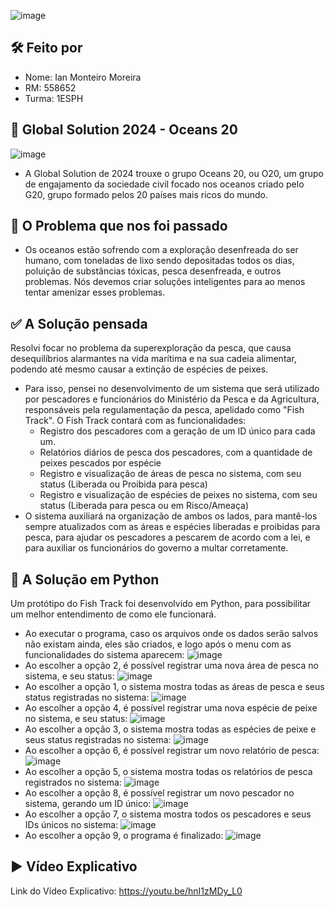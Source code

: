 ![image](https://github.com/ianmonteirom/Global-Solution-1/assets/152393807/46647c82-d38e-4eda-9b06-427c9310aa18)

## 🛠️ Feito por 
- Nome: Ian Monteiro Moreira
- RM: 558652
- Turma: 1ESPH


## 🌊 Global Solution 2024 - Oceans 20
![image](https://github.com/ianmonteirom/Global-Solution-1/assets/152393807/cd0f232b-7ec5-4c27-a365-936b33f83c72)
- A Global Solution de 2024 trouxe o grupo Oceans 20, ou O20, um grupo de engajamento da sociedade civil focado nos oceanos criado pelo G20, grupo formado pelos 20 países mais ricos do mundo.

## 🤔 O Problema que nos foi passado
- Os oceanos estão sofrendo com a exploração desenfreada do ser humano, com toneladas de lixo sendo depositadas todos os dias, poluição de substâncias tóxicas, pesca desenfreada, e outros problemas. Nós devemos criar soluções inteligentes para ao menos tentar amenizar esses problemas.
  
## ✅ A Solução pensada
Resolvi focar no problema da superexploração da pesca, que causa desequilíbrios alarmantes na vida marítima e na sua cadeia alimentar, podendo até mesmo causar a extinção de espécies de peixes.
- Para isso, pensei no desenvolvimento de um sistema que será utilizado por pescadores e funcionários do Ministério da Pesca e da Agricultura, responsáveis pela regulamentação da pesca, apelidado como "Fish Track". O Fish Track contará com as funcionalidades:
  - Registro dos pescadores com a geração de um ID único para cada um.
  - Relatórios diários de pesca dos pescadores, com a quantidade de peixes pescados por espécie
  - Registro e visualização de áreas de pesca no sistema, com seu status (Liberada ou Proibida para pesca)
  - Registro e visualização de espécies de peixes no sistema, com seu status (Liberada para pesca ou em Risco/Ameaça)
- O sistema auxiliará na organização de ambos os lados, para mantê-los sempre atualizados com as áreas e espécies liberadas e proibidas para pesca, para ajudar os pescadores a pescarem de acordo com a lei, e para auxiliar os funcionários do governo a multar corretamente.

## 🐍 A Solução em Python
Um protótipo do Fish Track foi desenvolvido em Python, para possibilitar um melhor entendimento de como ele funcionará.
- Ao executar o programa, caso os arquivos onde os dados serão salvos não existam ainda, eles são criados, e logo após o menu com as funcionalidades do sistema aparecem:
![image](https://github.com/ianmonteirom/Global-Solution-1/assets/152393807/19f9e575-c498-47cc-99a4-1d1f674f3216)
- Ao escolher a opção 2, é possível registrar uma nova área de pesca no sistema, e seu status:
![image](https://github.com/ianmonteirom/Global-Solution-1/assets/152393807/ec5bc545-322e-433b-b01c-bbc8972be4b2)
- Ao escolher a opção 1, o sistema mostra todas as áreas de pesca e seus status registradas no sistema:
![image](https://github.com/ianmonteirom/Global-Solution-1/assets/152393807/76c991e7-b47d-49e1-8696-3ca3f0fe810f)
- Ao escolher a opção 4, é possível registrar uma nova espécie de peixe no sistema, e seu status:
![image](https://github.com/ianmonteirom/Global-Solution-1/assets/152393807/4a7f94ed-ddff-4e82-8a26-4c09e43f9c75)
- Ao escolher a opção 3, o sistema mostra todas as espécies de peixe e seus status registradas no sistema:
![image](https://github.com/ianmonteirom/Global-Solution-1/assets/152393807/7b4e12e9-78d3-4ccb-bf4c-f8a688a0328a)
- Ao escolher a opção 6, é possível registrar um novo relatório de pesca:
![image](https://github.com/ianmonteirom/Global-Solution-1/assets/152393807/68c993e6-41d0-43e5-a80c-1e509fd67ee4)
- Ao escolher a opção 5, o sistema mostra todas os relatórios de pesca registrados no sistema:
![image](https://github.com/ianmonteirom/Global-Solution-1/assets/152393807/a06550fd-c393-4d43-9f42-65b9a59784ff)
- Ao escolher a opção 8, é possível registrar um novo pescador no sistema, gerando um ID único:
![image](https://github.com/ianmonteirom/Global-Solution-1/assets/152393807/2625f930-e622-43d1-a7f3-6d6385140acd)
- Ao escolher a opção 7, o sistema mostra todos os pescadores e seus IDs únicos no sistema:
![image](https://github.com/ianmonteirom/Global-Solution-1/assets/152393807/890b08a1-e38c-475b-bd4a-1d817c4370b1)
- Ao escolher a opção 9, o programa é finalizado:
![image](https://github.com/ianmonteirom/Global-Solution-1/assets/152393807/02c3cd02-e9f0-4804-8b0b-34b485770ad1)

## ▶️ Vídeo Explicativo
Link do Vídeo Explicativo: https://youtu.be/hnI1zMDy_L0


